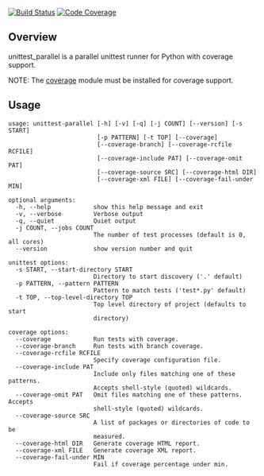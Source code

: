 [![Build Status](https://travis-ci.org/craigahobbs/unittest-parallel.svg?branch=master)](https://travis-ci.org/craigahobbs/unittest-parallel)
[![Code Coverage](https://codecov.io/gh/craigahobbs/unittest-parallel/branch/master/graph/badge.svg)](https://codecov.io/gh/craigahobbs/unittest-parallel)

##  Overview

unittest_parallel is a parallel unittest runner for Python with coverage support.

NOTE: The [coverage](https://pypi.org/project/coverage/) module must be installed for coverage support.

##  Usage

```
usage: unittest-parallel [-h] [-v] [-q] [-j COUNT] [--version] [-s START]
                         [-p PATTERN] [-t TOP] [--coverage]
                         [--coverage-branch] [--coverage-rcfile RCFILE]
                         [--coverage-include PAT] [--coverage-omit PAT]
                         [--coverage-source SRC] [--coverage-html DIR]
                         [--coverage-xml FILE] [--coverage-fail-under MIN]

optional arguments:
  -h, --help            show this help message and exit
  -v, --verbose         Verbose output
  -q, --quiet           Quiet output
  -j COUNT, --jobs COUNT
                        The number of test processes (default is 0, all cores)
  --version             show version number and quit

unittest options:
  -s START, --start-directory START
                        Directory to start discovery ('.' default)
  -p PATTERN, --pattern PATTERN
                        Pattern to match tests ('test*.py' default)
  -t TOP, --top-level-directory TOP
                        Top level directory of project (defaults to start
                        directory)

coverage options:
  --coverage            Run tests with coverage.
  --coverage-branch     Run tests with branch coverage.
  --coverage-rcfile RCFILE
                        Specify coverage configuration file.
  --coverage-include PAT
                        Include only files matching one of these patterns.
                        Accepts shell-style (quoted) wildcards.
  --coverage-omit PAT   Omit files matching one of these patterns. Accepts
                        shell-style (quoted) wildcards.
  --coverage-source SRC
                        A list of packages or directories of code to be
                        measured.
  --coverage-html DIR   Generate coverage HTML report.
  --coverage-xml FILE   Generate coverage XML report.
  --coverage-fail-under MIN
                        Fail if coverage percentage under min.
```
